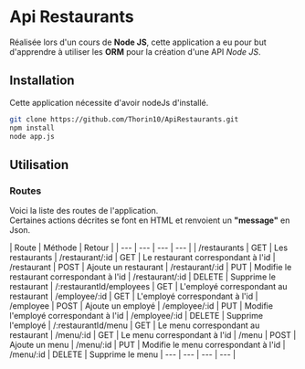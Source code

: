 

# Api Restaurants

Réalisée lors d'un cours de **Node JS**, cette application a eu pour but d'apprendre à utiliser les **ORM** pour la création d'une API  _Node JS_.

## Installation 

Cette application nécessite d'avoir nodeJs d'installé.
```bash
git clone https://github.com/Thorin10/ApiRestaurants.git
npm install 
node app.js
```

## Utilisation

### Routes

Voici la liste des routes de l'application.   
Certaines actions décrites se font en HTML et renvoient un **"message"** en Json. 

| Route | Méthode | Retour |
| --- | --- | --- | --- |
| /restaurants | GET | Les restaurants
| /restaurant/:id | GET | Le restaurant correspondant à l'id
| /restaurant | POST | Ajoute un restaurant
| /restaurant/:id | PUT | Modifie le restaurant correspondant à l'id
| /restaurant/:id | DELETE  | Supprime le restaurant
| /:restaurantId/employees | GET  | L'employé correspondant au restaurant
| /employee/:id | GET  | L'employé correspondant à l'id
| /employee | POST  | Ajoute un employé
| /employee/:id | PUT  | Modifie l'employé correspondant à l'id
| /employee/:id | DELETE  | Supprime l'employé
| /:restaurantId/menu | GET  | Le menu correspondant au restaurant
| /menu/:id | GET  | Le menu correspondant à l'id
| /menu | POST  | Ajoute un menu
| /menu/:id | PUT  | Modifie le menu correspondant à l'id
| /menu/:id | DELETE  | Supprime le menu
| --- | --- | --- | --- |
